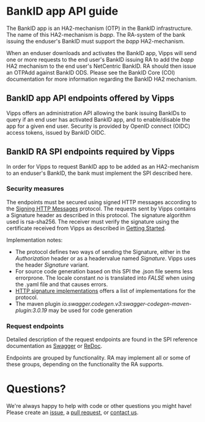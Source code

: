 # BankID app API guide

The BankID app is an HA2-mechanism (OTP) in the BankID infrastructure. The name of this HA2-mechanism is _bapp_.
The RA-system of the bank issuing the enduser's BankID must support the _bapp_ HA2-mechanism. 

When an enduser downloads and activates the BankID app, Vipps will send one or more requests to the end user's 
BankID issuing RA to add the _bapp_ HA2 mechanism to the end user's NetCentric BankID. 
RA should then issue an OTPAdd against BankID ODS. 
Please see the BankID Core (COI) documentation for more information regarding the BankID HA2 mechanism.

## BankID app API endpoints offered by Vipps
Vipps offers an administration API allowing the bank issuing BankIDs to query if an end user has activated BankID app, and to enable/disable the app for a given end user.
Security is provided by OpenID connect (OIDC) access tokens, issued by BankID OIDC.

## BankID RA SPI endpoints required by Vipps
In order for Vipps to request BankID app to be added as an HA2-mechanism to an enduser's BankID, the bank must implement the SPI 
described here. 

### Security measures
The endpoints must be secured using signed HTTP messages according to the 
[Signing HTTP Messages](https://tools.ietf.org/html/draft-cavage-http-signatures-12) protocol. The requests sent by Vipps contains 
a Signature header as described in this protocol. The signature algorithm used is rsa-sha256. 
The receiver must verify the signature using the certificate received 
from Vipps as described in [Getting Started](../master/bankid-app-getting-started.md). 

Implementation notes:
* The protocol defines two ways of sending the Signature, either in the _Authorization_ header or as a headervalue named _Signature_. 
Vipps uses the header _Signature_ variant.
* For source code generation based on this SPI the .json file seems less errorprone. The locale constant _no_ is 
translated into _FALSE_ when using the .yaml file and that causes errors. 
* [HTTP signature implementations](https://github.com/w3c-ccg/http-signatures/issues/1) offers a list of implementations for the protocol.
* The maven plugin _io.swagger.codegen.v3:swagger-codegen-maven-plugin:3.0.19_ may be used for code generation

### Request endpoints

Detailed description of the request endpoints are found in the SPI reference documentation as [Swagger](https://techcloud0.github.io/bankid-app-activation-spi/) or [ReDoc](https://techcloud0.github.io/bankid-app-activation-spi/redoc.html).

Endpoints are grouped by functionality. RA may implement all or some of these groups, depending on the functionality the RA supports. 

# Questions?

We're always happy to help with code or other questions you might have!
Please create an [issue](https://github.com/vippsas/bankid-app-activation-spi/issues),
a [pull request](https://github.com/vippsas/bankid-app-activation-spi/pulls),
or [contact us](https://github.com/vippsas/vipps-developers/blob/master/contact.md).
